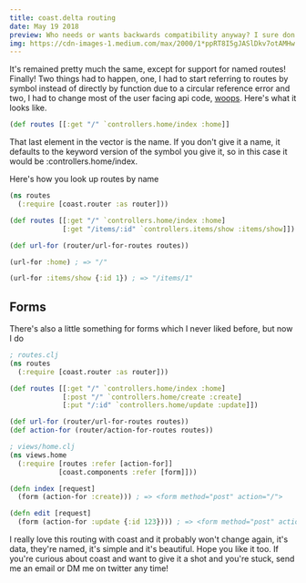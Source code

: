 ```yaml
---
title: coast.delta routing
date: May 19 2018
preview: Who needs or wants backwards compatibility anyway? I sure don't. Here's what's new with routing   in coast.delta...
img: https://cdn-images-1.medium.com/max/2000/1*ppRT8I5gJASlDkv7otAMHw.jpeg
---
```


It's remained pretty much the same, except for support for named routes! Finally! Two things had to happen, one, I had to start referring to routes by symbol instead of directly by function due to a circular reference error and two, I had to change most of the user facing api code, [woops](https://www.youtube.com/watch?v=Gzj723LkRJY). Here's what it looks like.

```clojure
(def routes [[:get "/" `controllers.home/index :home]]
```

That last element in the vector is the name. If you don't give it a name, it defaults to
the keyword version of the symbol you give it, so in this case it would be :controllers.home/index.

Here's how you look up routes by name

```clojure
(ns routes
  (:require [coast.router :as router]))

(def routes [[:get "/" `controllers.home/index :home]
             [:get "/items/:id" `controllers.items/show :items/show]])

(def url-for (router/url-for-routes routes))

(url-for :home) ; => "/"

(url-for :items/show {:id 1}) ; => "/items/1"
```

## Forms

There's also a little something for forms which I never liked before, but now I do

```clojure
; routes.clj
(ns routes
  (:require [coast.router :as router]))

(def routes [[:get "/" `controllers.home/index :home]
             [:post "/" `controllers.home/create :create]
             [:put "/:id" `controllers.home/update :update]])

(def url-for (router/url-for-routes routes))
(def action-for (router/action-for-routes routes))

; views/home.clj
(ns views.home
  (:require [routes :refer [action-for]]
            [coast.components :refer [form]]))

(defn index [request]
  (form (action-for :create))) ; => <form method="post" action="/">

(defn edit [request]
  (form (action-for :update {:id 123}))) ; => <form method="post" action="/123?_method=put">
```

I really love this routing with coast and it probably won't change again, it's data, they're named, it's simple and it's beautiful. Hope you like it too. If you're curious about coast and want to give it a shot and you're stuck, send me an email or DM me on twitter any time!
